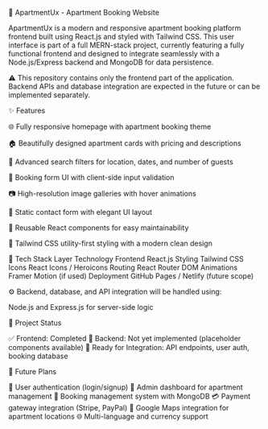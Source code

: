 🏢 ApartmentUx - Apartment Booking Website 

ApartmentUx is a modern and responsive apartment booking platform frontend built using React.js and styled with Tailwind CSS. This user interface is part of a full MERN-stack project, currently featuring a fully functional frontend and designed to integrate seamlessly with a Node.js/Express backend and MongoDB for data persistence.

⚠️ This repository contains only the frontend part of the application. Backend APIs and database integration are expected in the future or can be implemented separately.

✨ Features

🌐 Fully responsive homepage with apartment booking theme

🏠 Beautifully designed apartment cards with pricing and descriptions

🔎 Advanced search filters for location, dates, and number of guests

📝 Booking form UI with client-side input validation

📷 High-resolution image galleries with hover animations

💬 Static contact form with elegant UI layout

🔄 Reusable React components for easy maintainability

🎨 Tailwind CSS utility-first styling with a modern clean design

🧱 Tech Stack
Layer	Technology
Frontend	React.js
Styling	Tailwind CSS
Icons	React Icons / Heroicons
Routing	React Router DOM
Animations	Framer Motion (if used)
Deployment	GitHub Pages / Netlify (future scope)

⚙️ Backend, database, and API integration will be handled using:

Node.js and Express.js for server-side logic

📌 Project Status

✅ Frontend: Completed
🔄 Backend: Not yet implemented (placeholder components available)
🧩 Ready for Integration: API endpoints, user auth, booking database

🔮 Future Plans

🔐 User authentication (login/signup)
💼 Admin dashboard for apartment management
🧾 Booking management system with MongoDB
💳 Payment gateway integration (Stripe, PayPal)
📍 Google Maps integration for apartment locations
🌐 Multi-language and currency support
